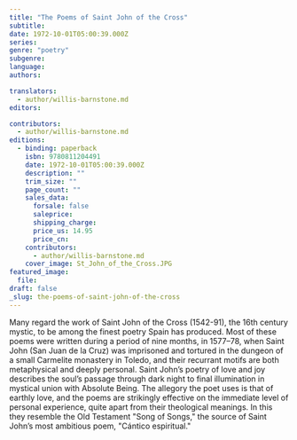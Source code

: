 ```yaml
---
title: "The Poems of Saint John of the Cross"
subtitle:
date: 1972-10-01T05:00:39.000Z
series:
genre: "poetry"
subgenre:
language:
authors:

translators:
  - author/willis-barnstone.md
editors:

contributors:
  - author/willis-barnstone.md
editions:
  - binding: paperback
    isbn: 9780811204491
    date: 1972-10-01T05:00:39.000Z
    description: ""
    trim_size: ""
    page_count: ""
    sales_data:
      forsale: false
      saleprice:
      shipping_charge:
      price_us: 14.95
      price_cn:
    contributors:
      - author/willis-barnstone.md
    cover_image: St_John_of_the_Cross.JPG
featured_image:
  file:
draft: false
_slug: the-poems-of-saint-john-of-the-cross
---
```


Many regard the work of Saint John of the Cross (1542-91), the 16th century mystic, to be among the finest poetry Spain has produced. Most of these poems were written during a period of nine months, in 1577–78, when Saint John (San Juan de la Cruz) was imprisoned and tortured in the dungeon of a small Carmelite monastery in Toledo, and their recurrant motifs are both metaphysical and deeply personal. Saint John’s poetry of love and joy describes the soul’s passage through dark night to final illumination in mystical union with Absolute Being. The allegory the poet uses is that of earthly love, and the poems are strikingly effective on the immediate level of personal experience, quite apart from their theological meanings. In this they resemble the Old Testament "Song of Songs," the source of Saint John’s most ambitious poem, "Cántico espiritual."

